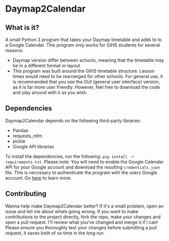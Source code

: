 # Daymap2Calendar
## What is it?
A small Python 3 program that takes your Daymap timetable and adds to to a Google Calendar. This program only works for GIHS students
for several reasons:
- Daymap version differ between schools, meaning that the timetable may be in a different format or layout
- This program was built around the GIHS timetable structure. Lesson times would need to be rearranged for other schools.
For general use, it is recommended that you use the GUI (general user interface) version, as it is far more user friendly. However, feel
free to download the code and play around with it as you wish.

## Dependencies
Daymap2Calendar depends on the following third-party libraries:
- Pandas
- requests_ntlm
- pickle
- Google API libraries

To install the dependencies, run the following: ```pip install -r requirements.txt```. Please note: You will need to enable the Google Calendar API for your Google account and download the resulting ```credentials.json``` file. This is neccesary to authenticate the program with the users Google account. Go [here](https://developers.google.com/calendar/quickstart/python) to learn more.

## Contributing
Wanna help make Daymap2Calendar better? If it's a small problem, open an issue and tell me about whats going wrong. If you want to make
contributions to the project directly, fork the repo, make your changes and open a pull request. I'll review what you've changed and merge 
it if I can! Please ensure you thoroughly test your changes before submitting a pull request, it saves both of us time in the long run.
